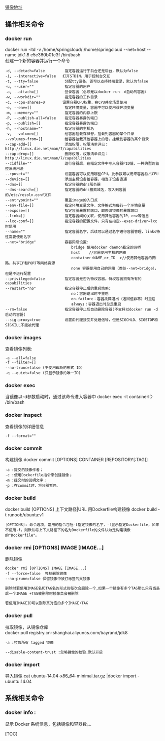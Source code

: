 [镜像地址](https://hub.docker.com/explore/)  

## 操作相关命令
### docker run  
docker run -itd -v /home/springcloud/:/home/springcloud --net=host --name jdk1.8 e5e360b01c3f /bin/bash  
创建一个新的容器并运行一个命令
```
-d, --detach=false         指定容器运行于前台还是后台，默认为false     
-i, --interactive=false   打开STDIN，用于控制台交互    
-t, --tty=false            分配tty设备，该可以支持终端登录，默认为false    
-u, --user=""              指定容器的用户    
-a, --attach=[]            登录容器（必须是以docker run -d启动的容器）  
-w, --workdir=""           指定容器的工作目录   
-c, --cpu-shares=0        设置容器CPU权重，在CPU共享场景使用    
-e, --env=[]               指定环境变量，容器中可以使用该环境变量    
-m, --memory=""            指定容器的内存上限    
-P, --publish-all=false    指定容器暴露的端口    
-p, --publish=[]           指定容器暴露的端口   
-h, --hostname=""          指定容器的主机名    
-v, --volume=[]            给容器挂载存储卷，挂载到容器的某个目录    
--volumes-from=[]          给容器挂载其他容器上的卷，挂载到容器的某个目录  
--cap-add=[]               添加权限，权限清单详见：http://linux.die.net/man/7/capabilities    
--cap-drop=[]              删除权限，权限清单详见：http://linux.die.net/man/7/capabilities    
--cidfile=""               运行容器后，在指定文件中写入容器PID值，一种典型的监控系统用法    
--cpuset=""                设置容器可以使用哪些CPU，此参数可以用来容器独占CPU    
--device=[]                添加主机设备给容器，相当于设备直通    
--dns=[]                   指定容器的dns服务器    
--dns-search=[]            指定容器的dns搜索域名，写入到容器的/etc/resolv.conf文件    
--entrypoint=""            覆盖image的入口点    
--env-file=[]              指定环境变量文件，文件格式为每行一个环境变量    
--expose=[]                指定容器暴露的端口，即修改镜像的暴露端口    
--link=[]                  指定容器间的关联，使用其他容器的IP、env等信息    
--lxc-conf=[]              指定容器的配置文件，只有在指定--exec-driver=lxc时使用    
--name=""                  指定容器名字，后续可以通过名字进行容器管理，links特性需要使用名字    
--net="bridge"             容器网络设置:  
                              bridge 使用docker daemon指定的网桥       
                              host    //容器使用主机的网络    
                              container:NAME_or_ID  >//使用其他容器的网路，共享IP和PORT等网络资源    
                              none 容器使用自己的网络（类似--net=bridge），但是不进行配置   
--privileged=false         指定容器是否为特权容器，特权容器拥有所有的capabilities    
--restart="no"             指定容器停止后的重启策略:  
                              no：容器退出时不重启    
                              on-failure：容器故障退出（返回值非零）时重启   
                              always：容器退出时总是重启    
--rm=false                 指定容器停止后自动删除容器(不支持以docker run -d启动的容器)    
--sig-proxy=true           设置由代理接受并处理信号，但是SIGCHLD、SIGSTOP和SIGKILL不能被代理 
```
### docker images 
查看镜像列表:
```
-a --all=false
-f --filter=[]
--no-trunc=false (不使用截断的形式 ID)
-q --quiet=false (只显示镜像的唯一ID)
```
### docker exec  
当镜像以-d参数启动时，通过该命令进入容器中
docker exec -it containerID /bin/bash 

### docker inspect
查看镜像的详细信息
```
-f --format=""
```
### docker commit  
构建镜像
docker commit [OPTIONS] CONTAINER [REPOSITORY[:TAG]]
```
-a :提交的镜像作者；
-c :使用Dockerfile指令来创建镜像；
-m :提交时的说明文字；
-p :在commit时，将容器暂停。
```
### docker build
docker build [OPTIONS] 上下文路径|URL
用Dockerfile构建镜像
docker build -t runoob/ubuntu:v1
```
[OPTIONS]: 命令选项，常用的指令包括-t指定镜像的名字，-f显示指定Dockerfile，如果不使用-f，则默认将上下文路径下的名为Dockerfile的文件认为是构建镜像的"Dockerfile"。
```
### docker rmi [OPTIONS] IMAGE [IMAGE...]
删除镜像
```
docker rmi [OPTIONS] IMAGE [IMAGE...]
-f --force=false  强制删除镜像
--no-prune=false 保留镜像中被打标签的父镜像

删除时若使用IMAGE名和TAG名的形式则每次会删除一个,如果一个镜像有多个TAG那么只有当最后一个IMAGE +TAG被删除时镜像菜会被删除

若使用IMAGEID可以删除其对应的多个IMAGE+TAG
```
### docker pull  
拉取镜像，从镜像仓库  
docker pull registry.cn-shanghai.aliyuncs.com/bayrand/jdk8
```
-a :拉取所有 tagged 镜像

--disable-content-trust :忽略镜像的校验,默认开启
```
### docker import
导入镜像
cat ubuntu-14.04-x86_64-minimal.tar.gz |docker import - ubuntu:14.04


## 系统相关命令
### docker info :  
显示 Docker 系统信息，包括镜像和容器数。。

[TOC]  
